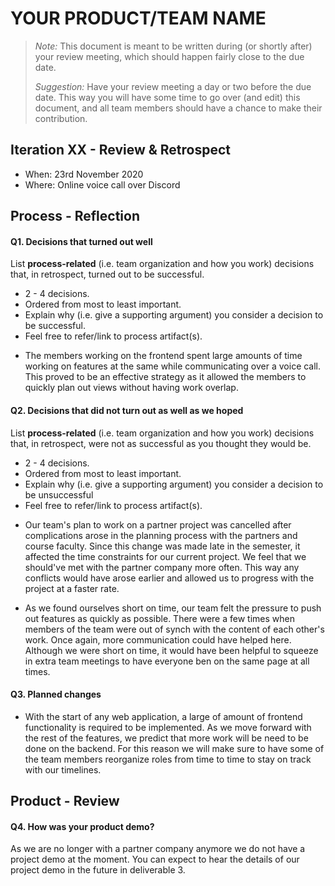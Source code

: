 # YOUR PRODUCT/TEAM NAME

 > _Note:_ This document is meant to be written during (or shortly after) your review meeting, which should happen fairly close to the due date.      
 >      
 > _Suggestion:_ Have your review meeting a day or two before the due date. This way you will have some time to go over (and edit) this document, and all team members should have a chance to make their contribution.


## Iteration XX - Review & Retrospect

 * When: 23rd November 2020
 * Where: Online voice call over Discord

## Process - Reflection


#### Q1. Decisions that turned out well

List **process-related** (i.e. team organization and how you work) decisions that, in retrospect, turned out to be successful.


 * 2 - 4 decisions.
 * Ordered from most to least important.
 * Explain why (i.e. give a supporting argument) you consider a decision to be successful.
 * Feel free to refer/link to process artifact(s).
 
 - The members working on the frontend spent large amounts of time working on features at the same while communicating over a voice call. This proved to be an effective strategy as it allowed the members to quickly plan out views without having work overlap.

#### Q2. Decisions that did not turn out as well as we hoped

List **process-related** (i.e. team organization and how you work) decisions that, in retrospect, were not as successful as you thought they would be.

 * 2 - 4 decisions.
 * Ordered from most to least important.
 * Explain why (i.e. give a supporting argument) you consider a decision to be unsuccessful
 * Feel free to refer/link to process artifact(s).

- Our team's plan to work on a partner project was cancelled after complications arose in the planning process with the partners and course faculty. Since this change was made late in the semester, it affected the time constraints for our current project. We feel that we should've met with the partner company more often. This way any conflicts would have arose earlier and allowed us to progress with the project at a faster rate.

- As we found ourselves short on time, our team felt the pressure to push out features as quickly as possible. There were a few times when members of the team were out of synch with the content of each other's work. Once again, more communication could have helped here. Although we were short on time, it would have been helpful to squeeze in extra team meetings to have everyone ben on the same page at all times.

#### Q3. Planned changes

- With the start of any web application, a large of amount of frontend functionality is required to be implemented. As we move forward with the rest of the features, we predict that more work will be need to be done on the backend. For this reason we will make sure to have some of the team members reorganize roles from time to time to stay on track with our timelines.


## Product - Review

#### Q4. How was your product demo?
 
 As we are no longer with a partner company anymore we do not have a project demo at the moment. You can expect to hear the details of our project demo in the future in deliverable 3.
